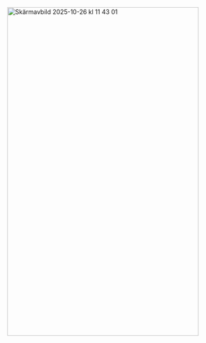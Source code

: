 <img width="438" height="751" alt="Skärmavbild 2025-10-26 kl  11 43 01" src="https://github.com/user-attachments/assets/589bb406-0d7c-435e-a0e8-7ffab4e407c9" />
